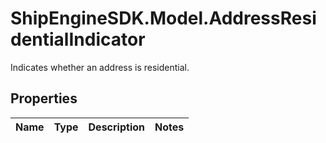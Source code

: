 # ShipEngineSDK.Model.AddressResidentialIndicator
Indicates whether an address is residential.

## Properties

Name | Type | Description | Notes
------------ | ------------- | ------------- | -------------

